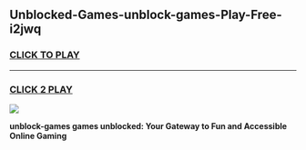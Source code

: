 
## Unblocked-Games-unblock-games-Play-Free-i2jwq
<h3>
<a href="https://premium76.site?title=unblock-games&ref=10A">CLICK TO PLAY</a></h3>
<hr>

<h3>
<a href="https://premium76.site?title=unblock-games&ref=10A">CLICK 2 PLAY</a>
  
</h3>

<a href="https://premium76.site?title=unblock-games&ref=10A"><img src="https://clearcache.store/games.png"></a>


**unblock-games games unblocked: Your Gateway to Fun and Accessible Online Gaming**

